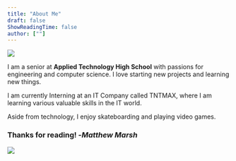 ```yaml
---
title: "About Me"
draft: false
ShowReadingTime: false
author: [""]
---
```

![](/images/banners/banner.png) 


I am a senior at **Applied Technology High School** with passions for engineering and computer science. I love starting new projects and learning new things. 

I am currently Interning at an IT Company called TNTMAX, where I am learning various valuable skills in the IT world.

Aside from technology, I enjoy skateboarding and playing video games.

### Thanks for reading! -*Matthew Marsh*

![](/images/bar.png) 

